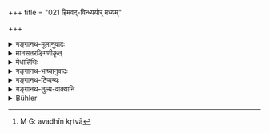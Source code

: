+++
title = "021 हिमवद्-विन्ध्ययोर् मध्यम्"

+++

<details><summary>गङ्गानथ-मूलानुवादः</summary>

The country lying between the Himālaya and the Vindhya, to the east of Vinaśana and to the west of Prayāga, is called the ‘Madhyadeśa,’ the ‘Middle Country.’ (21)
</details>

<details><summary>मानसतरङ्गिणीकृत्</summary>

This land, that lies between the Himalayas and the Vindhyas mountains, with prayAga in the East and vinashana (the place where the river Sarasvati disappears) to the west, is called madhyadesa. 
</details>

<details><summary>मेधातिथिः</summary>

उत्तरस्यां दिशि हिमवान् पर्वतः, दक्षिणस्यां विन्ध्यः । **विनशनं** सरस्वत्या अन्तर्धानदेशः । **प्रयागः** गङ्गायमुनयोः संगमः । एतान् देशान् अवधीकृत्य[^१०६] मध्यं **मध्यदेश**नामानं देशं विद्यात् । नात्युत्कृष्टो नातिनिकृष्ट इत्य् अतो ऽयं मध्यदेशः, न तु पृथिवीमध्यभवत्वात् ॥ २.२१ ॥


[^१०६]:
     M G: avadhīn kṛtvā
</details>

<details><summary>गङ्गानथ-भाष्यानुवादः</summary>

On the north lies the Himālaya and on the south the Vindhya. ‘*Vinaśana*’ is the name of the place where the Sarasvatī river has disappeared.—(20)

‘*Prayāga*’—is the confluence of the Gaṅgā and the Yamunā.

The region having these four as its boundaries is to be known by the name ‘*Madhya-deśa*.’ It is called ‘*madhya*’ or ‘middle,’ because it is neither very superior nor very inferior,—and *not* because it is located
*the centre* of the Earth.—(21)
</details>

<details><summary>गङ्गानथ-टिप्पन्यः</summary>

‘*Vināśana*’—This is the name given to the place where the river
Sarasvatī becomes lost in the sands. Buhler says it lies in the district
of Hissar, in the Punjab.

Buhler curiously translates ‘*pratyak*’ by ‘east,’ while it means
*west*.

This verse is quoted in the *Smṛticandrikā* (p. 18), which explains
‘*vinaśana*’ as the place where the Sarasvatī has disappeared;—in the
*Vīramitrodaya* (Paribhāṣa, p. 56) which locates ‘Vinaśana’ in the
*Kurukṣetra*,—in the *Dānamayūkha*, (p. 7),—and the *Saṃskāramayūkha*
(p. 4).
</details>

<details><summary>गङ्गानथ-तुल्य-वाक्यानि</summary>

**(Verses 18-23)**

See Comparative notes for [Verse 2.18 (The Practice of Good
Men)].
</details>

<details><summary>Bühler</summary>

021	That (country) which (lies) between the Himavat and the Vindhya (mountains) to the east of Prayaga and to the west of Vinasana (the place where the river Sarasvati disappears) is called Madhyadesa (the central region).
</details>

